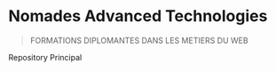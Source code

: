 # Nomades Advanced Technologies
> FORMATIONS DIPLOMANTES DANS LES METIERS DU WEB

Repository Principal
